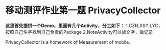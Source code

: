 # 移动测评作业第一题 PrivacyCollector
**这里首先提供一个Demo，里面有几个Activity，分工如下：**
1.CZH,XSY,LYC，按照自己名字找到自己负责的Package
2.NoteActivity可以放文字，做记录

PrivacyCollector is a homework of Measurement of mobile.
